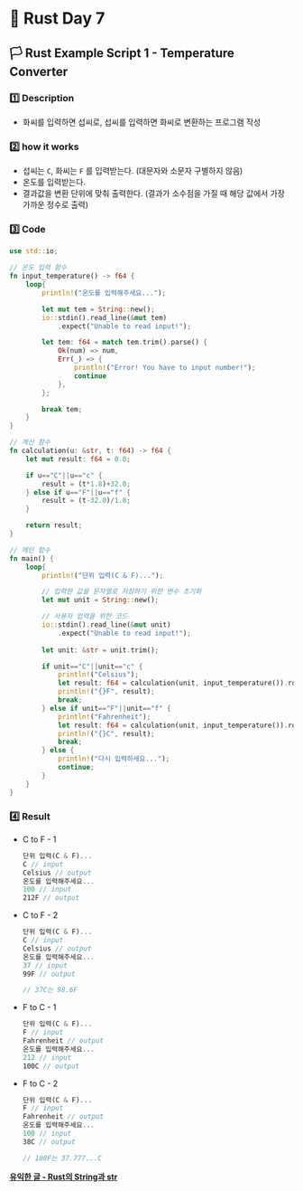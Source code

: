 # 🦀 Rust Day 7

## **🏳️ Rust Example Script 1 - Temperature Converter**

### **1️⃣ Description**
- 화씨를 입력하면 섭씨로, 섭씨를 입력하면 화씨로 변환하는 프로그램 작성

### **2️⃣ how it works**
- 섭씨는 `C`, 화씨는 `F` 를 입력받는다. (대문자와 소문자 구별하지 않음)
- 온도를 입력받는다.
- 결과값을 변환 단위에 맞춰 출력한다. (결과가 소수점을 가질 때 해당 값에서 가장 가까운 정수로 출력)

### **3️⃣ Code**
```rust
use std::io;

// 온도 입력 함수
fn input_temperature() -> f64 {
    loop{
        println!("온도를 입력해주세요...");

        let mut tem = String::new();
        io::stdin().read_line(&mut tem)
            .expect("Unable to read input!");

        let tem: f64 = match tem.trim().parse() {
            Ok(num) => num,
            Err(_) => {
                println!("Error! You have to input number!");
                continue
            },
        };

        break tem;
    }
}

// 계산 함수
fn calculation(u: &str, t: f64) -> f64 {
    let mut result: f64 = 0.0;

    if u=="C"||u=="c" {
        result = (t*1.8)+32.0;
    } else if u=="F"||u=="f" {
        result = (t-32.0)/1.8;
    }   

    return result;
}

// 메인 함수
fn main() {
    loop{
        println!("단위 입력(C & F)...");

        // 입력한 값을 문자열로 저장하기 위한 변수 초기화
        let mut unit = String::new();

        // 사용자 입력을 위한 코드
        io::stdin().read_line(&mut unit)
            .expect("Unable to read input!");
        
        let unit: &str = unit.trim();

        if unit=="C"||unit=="c" {
            println!("Celsius");
            let result: f64 = calculation(unit, input_temperature()).round();
            println!("{}F", result);
            break;
        } else if unit=="F"||unit=="f" {
            println!("Fahrenheit");
            let result: f64 = calculation(unit, input_temperature()).round();
            println!("{}C", result);
            break;
        } else {
            println!("다시 입력하세요...");
            continue;
        }
    }
}
```

### **4️⃣ Result**
- C to F - 1
    ```rust
    단위 입력(C & F)...
    C // input
    Celsius // output
    온도를 입력해주세요...
    100 // input
    212F // output
    ```

- C to F - 2
    ```rust
    단위 입력(C & F)...
    C // input
    Celsius // output
    온도를 입력해주세요...
    37 // input
    99F // output

    // 37C는 98.6F
    ```

- F to C - 1
    ```rust
    단위 입력(C & F)...
    F // input
    Fahrenheit // output
    온도를 입력해주세요...
    212 // input
    100C // output
    ```

- F to C - 2
    ```rust
    단위 입력(C & F)...
    F // input
    Fahrenheit // output
    온도를 입력해주세요...
    100 // input
    38C // output

    // 100F는 37.777...C
    ```

**[유익한 글 - Rust의 String과 str](https://it-neicebee.tistory.com/148)**